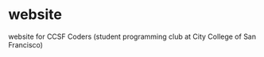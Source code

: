 website
=======

website for CCSF Coders (student programming club at City College of San Francisco)
